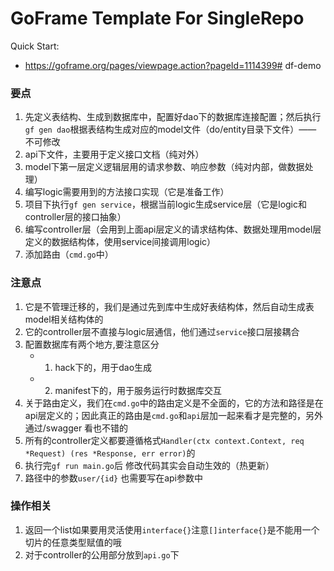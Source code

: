 # GoFrame Template For SingleRepo

Quick Start: 
- https://goframe.org/pages/viewpage.action?pageId=1114399# df-demo

### 要点
1. 先定义表结构、生成到数据库中，配置好dao下的数据库连接配置；然后执行`gf gen dao`根据表结构生成对应的model文件（do/entity目录下文件）—— 不可修改
2. api下文件，主要用于定义接口文档（纯对外）
3. model下第一层定义逻辑层用的请求参数、响应参数（纯对内部，做数据处理）
4. 编写logic需要用到的方法接口实现（它是准备工作）
5. 项目下执行`gf gen service`，根据当前logic生成service层（它是logic和controller层的接口抽象）
6. 编写controller层（会用到上面api层定义的请求结构体、数据处理用model层定义的数据结构体，使用service间接调用logic）
7. 添加路由（`cmd.go`中）

### 注意点
1. 它是不管理迁移的，我们是通过先到库中生成好表结构体，然后自动生成表 model相关结构体的
2. 它的controller层不直接与logic层通信，他们通过`service`接口层接耦合
3. 配置数据库有两个地方,要注意区分
   - 1. hack下的，用于dao生成
   - 2. manifest下的，用于服务运行时数据库交互
4. 关于路由定义，我们在`cmd.go`中的路由定义是不全面的，它的方法和路径是在api层定义的；因此真正的路由是`cmd.go`和`api`层加一起来看才是完整的，另外通过/swagger 看也不错的
5. 所有的controller定义都要遵循格式`Handler(ctx context.Context, req *Request) (res *Response, err error)`的
6. 执行完`gf run main.go`后 修改代码其实会自动生效的（热更新）
7. 路径中的参数`user/{id}` 也需要写在api参数中


### 操作相关
1. 返回一个list如果要用灵活使用`interface{}`注意`[]interface{}`是不能用一个切片的任意类型赋值的哦
2. 对于controller的公用部分放到`api.go`下
